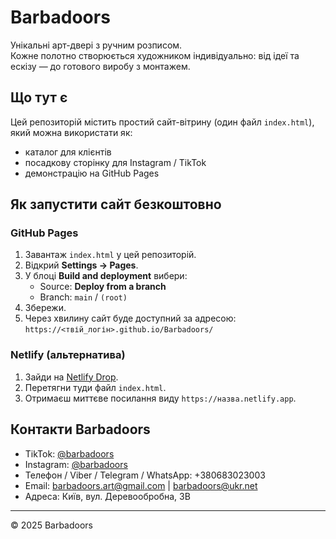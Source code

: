 # Barbadoors

Унікальні арт-двері з ручним розписом.  
Кожне полотно створюється художником індивідуально: від ідеї та ескізу — до готового виробу з монтажем.  

## Що тут є
Цей репозиторій містить простий сайт-вітрину (один файл `index.html`), який можна використати як:
- каталог для клієнтів
- посадкову сторінку для Instagram / TikTok
- демонстрацію на GitHub Pages

## Як запустити сайт безкоштовно

### GitHub Pages
1. Завантаж `index.html` у цей репозиторій.  
2. Відкрий **Settings → Pages**.  
3. У блоці **Build and deployment** вибери:
   - Source: **Deploy from a branch**  
   - Branch: `main` / `(root)`  
4. Збережи.  
5. Через хвилину сайт буде доступний за адресою:  
   `https://<твій_логін>.github.io/Barbadoors/`

### Netlify (альтернатива)
1. Зайди на [Netlify Drop](https://app.netlify.com/drop).  
2. Перетягни туди файл `index.html`.  
3. Отримаєш миттєве посилання виду `https://назва.netlify.app`.  

## Контакти Barbadoors
- TikTok: [@barbadoors](https://www.tiktok.com/@barbadoors)  
- Instagram: [@barbadoors](https://www.instagram.com/barbadoors)  
- Телефон / Viber / Telegram / WhatsApp: +380683023003  
- Email: barbadoors.art@gmail.com | barbadoors@ukr.net  
- Адреса: Київ, вул. Деревообробна, 3В  

---
© 2025 Barbadoors
